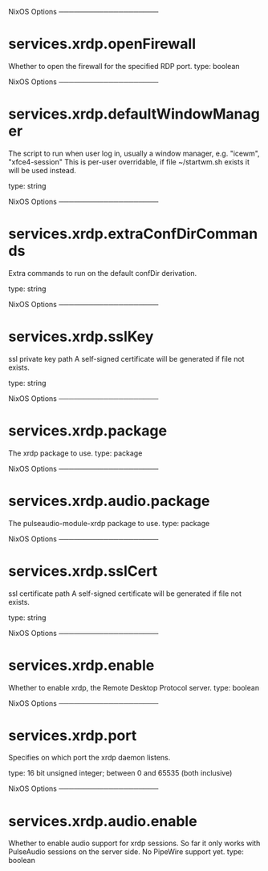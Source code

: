 NixOS Options
────────────────────
# services.xrdp.openFirewall
Whether to open the firewall for the specified RDP port.
type: boolean


NixOS Options
────────────────────
# services.xrdp.defaultWindowManager
The script to run when user log in, usually a window manager, e.g. "icewm", "xfce4-session"
This is per-user overridable, if file ~/startwm.sh exists it will be used instead.

type: string


NixOS Options
────────────────────
# services.xrdp.extraConfDirCommands
Extra commands to run on the default confDir derivation.

type: string


NixOS Options
────────────────────
# services.xrdp.sslKey
ssl private key path
A self-signed certificate will be generated if file not exists.

type: string


NixOS Options
────────────────────
# services.xrdp.package
The xrdp package to use.
type: package


NixOS Options
────────────────────
# services.xrdp.audio.package
The pulseaudio-module-xrdp package to use.
type: package


NixOS Options
────────────────────
# services.xrdp.sslCert
ssl certificate path
A self-signed certificate will be generated if file not exists.

type: string


NixOS Options
────────────────────
# services.xrdp.enable
Whether to enable xrdp, the Remote Desktop Protocol server.
type: boolean


NixOS Options
────────────────────
# services.xrdp.port
Specifies on which port the xrdp daemon listens.

type: 16 bit unsigned integer; between 0 and 65535 (both inclusive)


NixOS Options
────────────────────
# services.xrdp.audio.enable
Whether to enable audio support for xrdp sessions. So far it only works with PulseAudio sessions on the server side. No PipeWire support yet.
type: boolean


